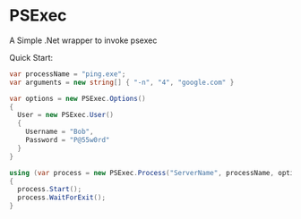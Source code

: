 # PSExec
A Simple .Net wrapper to invoke psexec 


Quick Start:
```csharp
var processName = "ping.exe";
var arguments = new string[] { "-n", "4", "google.com" }

var options = new PSExec.Options()
{
  User = new PSExec.User()
  {
    Username = "Bob",
    Password = "P@55w0rd"
  }
}

using (var process = new PSExec.Process("ServerName", processName, options, arguments))
{
  process.Start();
  process.WaitForExit();
}
```
